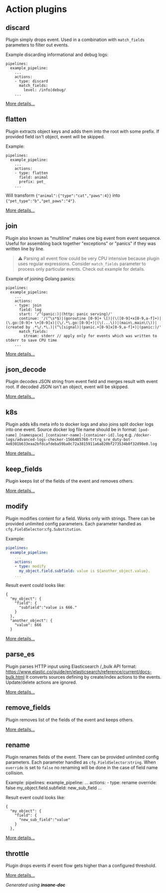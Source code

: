 # Action plugins

## discard
Plugin simply drops event. Used in a combination with `match_fields` parameters to filter out events.

Example discarding informational and debug logs:
```
pipelines:
  example_pipeline:
    ...
    actions:
    - type: discard
      match_fields:
        level: /info|debug/
    ...
```


[More details...](plugin/action/discard/README.md)
## flatten
Plugin extracts object keys and adds them into the root with some prefix. If provided field isn't object, event will be skipped.

Example:
```
pipelines:
  example_pipeline:
    ...
    actions:
    - type: flatten
      field: animal
      prefix: pet_
    ...
```

Will transform `{"animal":{"type":"cat","paws":4}}` into `{"pet_type":"b","pet_paws":"4"}`.

[More details...](plugin/action/flatten/README.md)
## join
Plugin also known as "multiline" makes one big event from event sequence.
Useful for assembling back together "exceptions" or "panics" if they was written line by line.

> ⚠ Parsing all event flow could be very CPU intensive because plugin uses regular expressions.
> Consider `match_fields` parameter to process only particular events. Check out example for details.

Example of joining Golang panics:
```
pipelines:
  example_pipeline:
    ...
    actions:
    - type: join
      field: log
      start: '/^(panic:)|(http: panic serving)/'
      continue: '/(^\s*$)|(goroutine [0-9]+ \[)|(\([0-9]+x[0-9,a-f]+)|(\.go:[0-9]+ \+[0-9]x)|(\/.*\.go:[0-9]+)|(\(...\))|(main\.main\(\))|(created by .*\/.*\.)|(^\[signal)|(panic.+[0-9]x[0-9,a-f]+)|(panic:)/'
      match_fields:
        stream: stderr // apply only for events which was written to stderr to save CPU time
    ...
```

[More details...](plugin/action/join/README.md)
## json_decode
Plugin decodes JSON string from event field and merges result with event root.
If decoded JSON isn't an object, event will be skipped.

[More details...](plugin/action/json_decode/README.md)
## k8s
Plugin adds k8s meta info to docker logs and also joins split docker logs into one event.
Source docker log file name should be in format: `[pod-name]_[namespace]_[container-name]-[container-id].log` e.g. `/docker-logs/advanced-logs-checker-1566485760-trtrq_sre_duty-bot-4e0301b633eaa2bfdcafdeba59ba0c72a3815911a6a820bf273534b0f32d98e0.log`

[More details...](plugin/action/k8s/README.md)
## keep_fields
Plugin keeps list of the fields of the event and removes others.

[More details...](plugin/action/keep_fields/README.md)
## modify
Plugin modifies content for a field. Works only with strings.
There can be provided unlimited config parameters. Each parameter handled as `cfg.FieldSelector`:`cfg.Substitution`.

Example:
```yaml
pipelines:
  example_pipeline:
    ...
    actions:
    - type: modify
      my_object.field.subfield: value is ${another_object.value}.
    ...
```

Result event could looks like:
```
{
  "my_object": {
    "field": {
      "subfield":"value is 666."
    }
  },
  "another_object": {
    "value": 666
  }
```

[More details...](plugin/action/modify/README.md)
## parse_es
Plugin parses HTTP input using Elasticsearch /_bulk API format: https://www.elastic.co/guide/en/elasticsearch/reference/current/docs-bulk.html
It converts sources defining by create/index actions to the events. Update/delete actions are ignored.

[More details...](plugin/action/parse_es/README.md)
## remove_fields
Plugin removes list of the fields of the event and keeps others.

[More details...](plugin/action/remove_fields/README.md)
## rename
Plugin renames fields of the event. There can be provided unlimited config parameters. Each parameter handled as `cfg.FieldSelector`:`string`.
When `override` is set to `false` no renaming will be done in the case of field name collision.

Example:
pipelines:
  example_pipeline:
    ...
    actions:
    - type: rename
      override: false
      my_object.field.subfield: new_sub_field
    ...

Result event could looks like:
```
{
  "my_object": {
    "field": {
      "new_sub_field":"value"
    }
  },
```

[More details...](plugin/action/rename/README.md)
## throttle
Plugin drops events if event flow gets higher than a configured threshold.

[More details...](plugin/action/throttle/README.md)

*Generated using __insane-doc__*